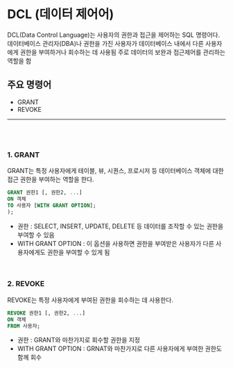 # DCL (데이터 제어어)
DCL(Data Control Language)는 사용자의 권한과 접근을 제어하는 SQL 명령어다. 데이터베이스 관리자(DBA)나 권한을 가진 사용자가 데이터베이스 내에서 다른 사용자에게 권한을 부여하거나 회수하는 데 사용됨
주로 데이터의 보완과 접근제어를 관리하는 역할을 함

## 주요 명령어
- GRANT
- REVOKE

<hr>
<br><br>

### 1. GRANT
GRANT는 특정 사용자에게 테이블, 뷰, 시퀀스, 프로시저 등 데이터베이스 객체에 대한 접근 권한을 부여하는 역할을 한다.
```SQL
GRANT 권한1 [, 권한2, ...]
ON 객체
TO 사용자 [WITH GRANT OPTION];
);
```
- 권한 : SELECT, INSERT, UPDATE, DELETE 등 데이터를 조작할 수 있는 권한을 부여할 수 있음
- WITH GRANT OPTION : 이 옵션을 사용하면 권한을 부여받은 사용자가 다른 사용자에게도 권한을 부여할 수 있게 됨

<br>

### 2. REVOKE
REVOKE는 특정 사용자에게 부여된 권한을 회수하는 데 사용한다.

```SQL
REVOKE 권한1 [, 권한2, ...]
ON 객체
FROM 사용자;
```
- 권한 : GRANT와 마찬가지로 회수할 권한을 지정
- WITH GRANT OPTION : GRNAT와 마찬가지로 다른 사용자에게 부여한 권한도 함께 회수


